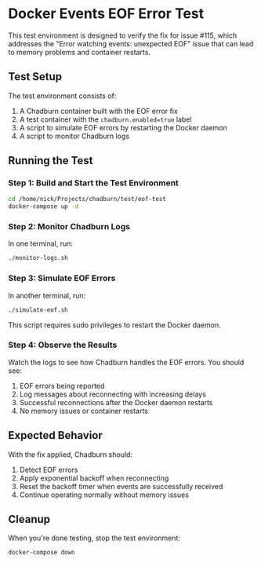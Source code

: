 # Docker Events EOF Error Test

This test environment is designed to verify the fix for issue #115, which addresses the "Error watching events: unexpected EOF" issue that can lead to memory problems and container restarts.

## Test Setup

The test environment consists of:

1. A Chadburn container built with the EOF error fix
2. A test container with the `chadburn.enabled=true` label
3. A script to simulate EOF errors by restarting the Docker daemon
4. A script to monitor Chadburn logs

## Running the Test

### Step 1: Build and Start the Test Environment

```bash
cd /home/nick/Projects/chadburn/test/eof-test
docker-compose up -d
```

### Step 2: Monitor Chadburn Logs

In one terminal, run:

```bash
./monitor-logs.sh
```

### Step 3: Simulate EOF Errors

In another terminal, run:

```bash
./simulate-eof.sh
```

This script requires sudo privileges to restart the Docker daemon.

### Step 4: Observe the Results

Watch the logs to see how Chadburn handles the EOF errors. You should see:

1. EOF errors being reported
2. Log messages about reconnecting with increasing delays
3. Successful reconnections after the Docker daemon restarts
4. No memory issues or container restarts

## Expected Behavior

With the fix applied, Chadburn should:

1. Detect EOF errors
2. Apply exponential backoff when reconnecting
3. Reset the backoff timer when events are successfully received
4. Continue operating normally without memory issues

## Cleanup

When you're done testing, stop the test environment:

```bash
docker-compose down
``` 